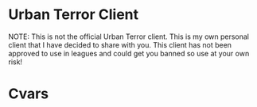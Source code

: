 # Urban Terror Client
NOTE: This is not the official Urban Terror client. This is my own personal client that I have decided to share with you.
This client has not been approved to use in leagues and could get you banned so use at your own risk!

# Cvars
